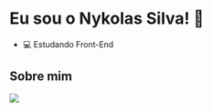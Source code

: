 # Eu sou o Nykolas Silva! 👋
- 💻 Estudando Front-End

## Sobre mim
<a href="https://portfolio-nykol.vercel.app/"><img src="https://img.shields.io/badge/Portfolio-255E63?style=for-the-badge&logo=About.me&logoColor=white"></a>

